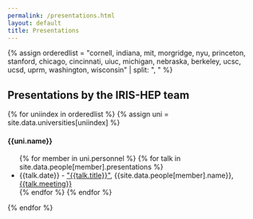 ```yaml
---
permalink: /presentations.html
layout: default
title: Presentations
---
```


{% assign orderedlist = "cornell, indiana, mit, morgridge, nyu, princeton, stanford, chicago, cincinnati, uiuc, michigan, nebraska, berkeley, ucsc, ucsd, uprm, washington, wisconsin" | split: ", " %}

<h2>Presentations by the IRIS-HEP team</h2>
{% for uniindex in orderedlist %}
{% assign uni = site.data.universities[uniindex] %}
  <h4>{{uni.name}}</h4>
  <ul>
  {% for member in uni.personnel  %}
     {% for talk in site.data.people[member].presentations %}
         <li> {{talk.date}} - <a href="{{talk.url}}">"{{talk.title}}"</a>, {{site.data.people[member].name}}, <a href="{{talk.meetingurl}}">{{talk.meeting}}</a></li>
     {% endfor %}
  {% endfor %}
  </ul>
{% endfor %}


